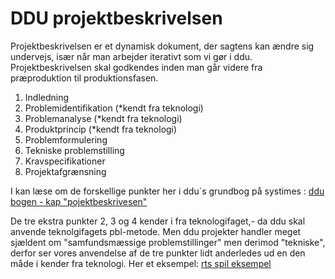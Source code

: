 <h1> DDU projektbeskrivelsen </h1>

Projektbeskrivelsen er et dynamisk dokument, der sagtens kan ændre sig undervejs, især når man arbejder iterativt som vi gør i ddu.
Projektbeskrivelsen skal godkendes inden man går videre fra præproduktion til produktionsfasen.

1. Indledning
2. Problemidentifikation (*kendt fra teknologi)
3. Problemanalyse (*kendt fra teknologi)
4. Produktprincip (*kendt fra teknologi)
5. Problemformulering
6. Tekniske problemstilling
7. Kravspecifikationer
8. Projektafgrænsning

I kan læse om de forskellige punkter her i ddu´s grundbog på systimes : 
[ddu bogen - kap "pojektbeskrivesen"](https://ddu.systime.dk/?id=224)

De tre ekstra punkter 2, 3 og 4 kender i fra teknologifaget,- da ddu skal anvende teknolgifagets pbl-metode.
Men ddu projekter handler meget sjældent om "samfundsmæssige problemstillinger" men derimod "tekniske", derfor ser vores anvendelse af de tre punkter lidt anderledes ud en den måde i kender fra teknologi. Her et eksempel: [rts spil eksempel](rts-spil-eksempel.md)
